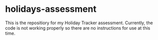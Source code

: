 # holidays-assessment
This is the repositiory for my Holiday Tracker assessment. Currently, the code is not working properly so there are no instructions for use at this time.
